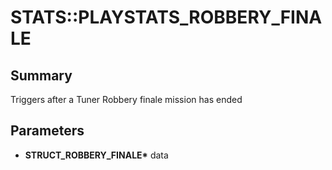 # STATS::PLAYSTATS_ROBBERY_FINALE

## Summary
Triggers after a Tuner Robbery finale mission has ended

## Parameters
* **STRUCT_ROBBERY_FINALE\*** data